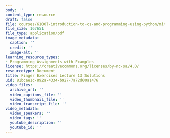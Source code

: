 ```yaml
---
body: ''
content_type: resource
draft: false
file: courses/6100l-introduction-to-cs-and-programming-using-python/mit6_100l_f22_ex13_sol.pdf
file_size: 167651
file_type: application/pdf
image_metadata:
  caption: ''
  credit: ''
  image-alt: ''
learning_resource_types:
- Programming Assignments with Examples
license: https://creativecommons.org/licenses/by-nc-sa/4.0/
resourcetype: Document
title: Finger Exercises Lecture 13 Solutions
uid: 81bcae1c-892a-4334-b927-7a72d60a1476
video_files:
  archive_url: ''
  video_captions_file: ''
  video_thumbnail_file: ''
  video_transcript_file: ''
video_metadata:
  video_speakers: ''
  video_tags: ''
  youtube_description: ''
  youtube_id: ''
---
```

